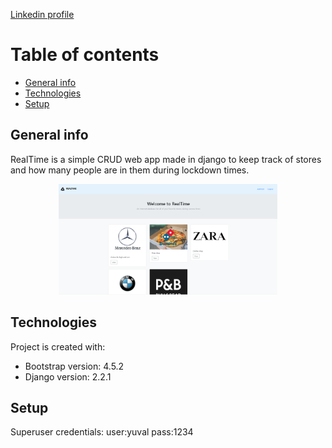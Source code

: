 
<a href="https://www.linkedin.com/in/yuval-varshavski-b84b271b2/" > Linkedin profile </a>

# Table of contents 
* [General info](#general-info)
* [Technologies](#technologies)
* [Setup](#setup)

## General info
RealTime is a simple CRUD web app made in django to keep track of stores and how many people are
in them during lockdown times.

<p align="center">
  <img src="read.png" width="350" title="hover text">
</p>
	
## Technologies
Project is created with:
* Bootstrap version: 4.5.2
* Django version: 2.2.1
	
## Setup
Superuser credentials:
user:yuval
pass:1234


